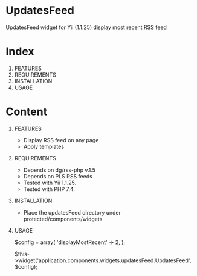 UpdatesFeed
===========

UpdatesFeed widget for Yii (1.1.25) display most recent RSS feed



Index
=====

1. FEATURES
2. REQUIREMENTS
3. INSTALLATION
4. USAGE


Content
=======

1. FEATURES

    - Display RSS feed on any page 
    - Apply templates

2. REQUIREMENTS

    - Depends on dg/rss-php v.1.5
    - Depends on PLS RSS feeds
    - Tested with Yii 1.1.25.
    - Tested with PHP 7.4.

3. INSTALLATION

    - Place the updatesFeed directory under protected/components/widgets

4. USAGE

    $config = array(
        'displayMostRecent' => 2,
    ); 

    $this->widget('application.components.widgets.updatesFeed.UpdatesFeed', $config);


